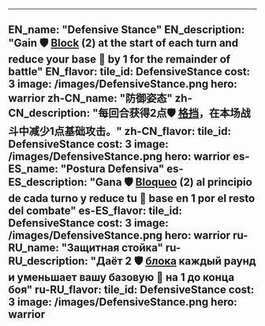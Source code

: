 ---

EN_name: "Defensive Stance"
EN_description: "Gain 🛡️️ <u>Block</u> (2) at the start of each turn and reduce your base 🔸 by 1 for the remainder of battle"
EN_flavor: 
tile_id: DefensiveStance
cost: 3
image: /images/DefensiveStance.png
hero: warrior
zh-CN_name: "防御姿态"
zh-CN_description: "每回合获得2点🛡️️ <u>格挡</u>，在本场战斗中减少1点基础攻击。"
zh-CN_flavor: 
tile_id: DefensiveStance
cost: 3
image: /images/DefensiveStance.png
hero: warrior
es-ES_name: "Postura Defensiva"
es-ES_description: "Gana 🛡️️ <u>Bloqueo</u> (2) al principio de cada turno y reduce tu 🔸 base en 1 por el resto del combate"
es-ES_flavor: 
tile_id: DefensiveStance
cost: 3
image: /images/DefensiveStance.png
hero: warrior
ru-RU_name: "Защитная стойка"
ru-RU_description: "Даёт 2 🛡️️ <u>блока</u> каждый раунд и уменьшает вашу базовую 🔸 на 1 до конца боя"
ru-RU_flavor: 
tile_id: DefensiveStance
cost: 3
image: /images/DefensiveStance.png
hero: warrior
---